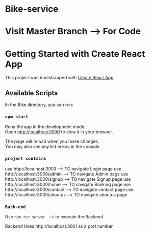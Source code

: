 # Bike-service

# Visit Master Branch --> For Code 

# Getting Started with Create React App

This project was bootstrapped with [Create React App](https://github.com/facebook/create-react-app).

## Available Scripts

In the Bike directory, you can run:

### `npm start`

Runs the app in the development mode.\
Open [http://localhost:3000](http://localhost:3000) to view it in your browser.

The page will reload when you make changes.\
You may also see any lint errors in the console.

### `project contains `
use http://localhost:3000        --> TO navigate Login page
use http://localhost:3000/admin  --> TO navigate Admin page
use http://localhost:3000/signup --> TO navigate Signup page
use http://localhost:3000/home   --> TO navigate Booking  page
use http://localhost:3000/contact --> TO navigate contact page
use http://localhost:3000/aboutus --> TO navigate aboutus page


### `Back-end`

Use  `npm run server ` --> to execute the Backend

Backend Uses http://localhost:3001  as a port number 


